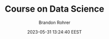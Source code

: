 ---
link: "https://e2eml.school/blog.html"
title: "Course on Data Science"
author: "Brandon Rohrer"
image: /assets/media/articles/2023-e2eml.png
date: 2023-05-31 13:24:40 EEST
tags:
    - Data Science
---